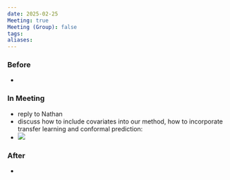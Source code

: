 ```yaml
---
date: 2025-02-25
Meeting: true
Meeting (Group): false
tags: 
aliases:
---
```


### Before
- 

### In Meeting
- reply to Nathan
- discuss how to include covariates into our method, how to incorporate transfer learning and conformal prediction:
- ![](IMG_5502.jpg)

### After
- 